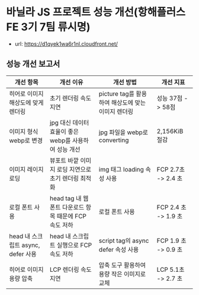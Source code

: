 # 바닐라 JS 프로젝트 성능 개선(항해플러스 FE 3기 7팀 류시명)

- url: https://d1qyek1wa6r1nl.cloudfront.net/

## 성능 개선 보고서

| 개선 항목          | 개선 이유             | 개선 방법          | 개선 지표     |
| ------------------ | --------------------- | ------------------ | ---------------- |
| 히어로 이미지 해상도에 맞게 렌더링 | 초기 렌더링 속도 지연 | picture tag를 활용하여 해상도에 맞는 이미지 렌더링 | 성능 37점 -> 58점 |
| 이미지 형식 webp로 변경 | jpg 대신 데이터 효율이 좋은 webp를 사용하여 성능 개선 | jpg 파일을 webp로 converting | 2,156KiB 절감 |
| 이미지 레이지로딩 | 뷰포트 바깥 이미지 로딩 지연으로 초기 렌더링 최적화 | img 태그 loading 속성 사용 | FCP 2.7초 -> 2.4 초 |
| 로컬 폰트 사용 | head tag 내 웹폰트 다운로드 항목 때문에 FCP 속도 저하 | 로컬 폰트 사용 | FCP 2.4 초 -> 1.9 초 |
| head 내 스크립트 async, defer 사용 | head 내 스크립트 실행으로 FCP 속도 저하 | script tag의 async defer 속성 사용 | FCP 1.9 초 -> 0.9 초 |
| 히어로 이미지 용량 압축 | LCP 렌더링 속도 지연 | 압축 도구 활용하여 용량 작은 이미지로 교체 | LCP 5.1초 -> 2.7 초 |